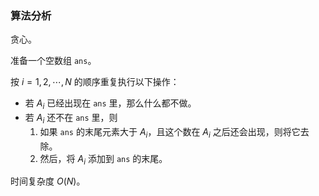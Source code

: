 ### 算法分析

贪心。

准备一个空数组 `ans`。

按  $i=1,2, \cdots, N$ 的顺序重复执行以下操作：
- 若  $A_{i}$  已经出现在 `ans` 里，那么什么都不做。
- 若  $A_{i}$  还不在 `ans` 里，则
	1. 如果 `ans` 的末尾元素大于  $A_{i}$，且这个数在  $A_{i}$  之后还会出现，则将它去除。
	2. 然后，将  $A_{i}$  添加到 `ans` 的末尾。

时间复杂度 $O(N)$。